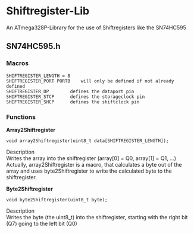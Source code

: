 # Shiftregister-Lib
An ATmega328P-Library for the use of Shiftregisters like the SN74HC595

## SN74HC595.h

### Macros
    SHIFTREGISTER_LENGTH = 8  
    SHIFTREGISTER_PORT PORTB  	will only be defined if not already defined  
    SHIFTREGISTER_DP  		defines the dataport pin  
    SHIFTREGISTER_STCP		defines the storageclock pin  
    SHIFTREGISTER_SHCP		defines the shiftclock pin


### Functions

**Array2Shiftregister**

    void array2Shiftregister(uint8_t data[SHIFTREGISTER_LENGTH]);


Description  
Writes the array into the shiftregister (array[0] = Q0, array[1] = Q1, ...)  
Actually, array2Shiftregister is a macro, that calculates a byte out of the array and uses byte2Shiftregister to write the calculated byte to the shiftregister.

**Byte2Shiftregister**  

    void byte2Shiftregister(uint8_t byte);

Description  
Writes the byte (the uint8_t) into the shiftregister, starting with the right bit (Q7) going to the left bit (Q0)
